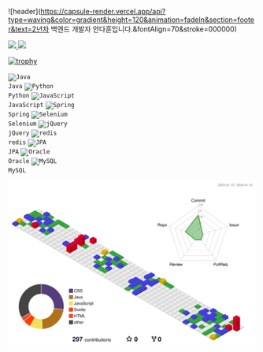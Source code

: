 ![header](https://capsule-render.vercel.app/api?type=waving&color=gradient&height=120&animation=fadeIn&section=footer&text=2년차 백엔드 개발자 안다훈입니다.&fontAlign=70&stroke=000000)

<a href="s">
  <img src="https://github-readme-stats.vercel.app/api/top-langs/?username=AhnDaHoon&exclude_repo=AhnDaHoon.github.io&layout=compact&theme=tokyonight" />
</a>
<a href="s">
  <img src="https://github-readme-stats.vercel.app/api?username=AhnDaHoon&theme=tokyonight&show_icons=true" width="42%" />
</a>

[![trophy](https://github-profile-trophy.vercel.app/?username=dkssud8150&theme=flat&column=7)](https://github.com/dkssud8150/)

<code><img alt = "Java" height="20" src="https://cdn.icon-icons.com/icons2/81/PNG/256/java_15498.png"> Java</code>
<code><img alt = "Python" height="20" src="https://cdn.icon-icons.com/icons2/2699/PNG/512/pytorch_logo_icon_170820.png"> Python</code>
<code><img alt = "JavaScript" height="20" src="https://i.namu.wiki/i/DSnv9SvW9FfwbQj71hLIAE3fKtYQZ2QIJJE4Keg8D_OMfBKcx3Sn6oFGCtLu0wflMq2NOMpJ6dbGW-UojoRkbK56Dnj7_VPq0sisAYb4JDEOj_Eda_ir-144lrcoMPlIixeZ4Mh4aTvprawINUdjLA.svg"> JavaScript</code>
<code><img alt = "Spring" height="20" src="https://upload.wikimedia.org/wikipedia/commons/thumb/7/79/Spring_Boot.svg/120px-Spring_Boot.svg.png"> Spring</code>
<code><img alt = "Selenium" height="20" src="https://i.namu.wiki/i/qmvpyKr85riVo68yywfxkO55YDe9WpeTRUFUv7FPTmA6OdeiDmCTTKSbCOCJkAIeAKMwNNEMiHOpPK318GDJFYXebycJXE4KO_cHwj9V08DIueGvAk4H_gxyLJie0gasO4IIIdGY7f260SZ7V6iDFw.webp"> Selenium</code>
<code><img alt = "jQuery" height="20" src="https://cdn.icon-icons.com/icons2/2415/PNG/96/jquery_plain_wordmark_logo_icon_146445.png"> jQuery</code>
<code><img alt = "redis" height="20" src="https://cdn.icon-icons.com/icons2/2415/PNG/96/redis_original_wordmark_logo_icon_146369.png"> redis</code>
<code><img alt = "JPA" height="20" src="https://hibernate.org/images/hibernate-logo.svg"> JPA</code>
<code><img alt = "Oracle" height="20" src="https://cdn.icon-icons.com/icons2/2415/PNG/96/oracle_original_logo_icon_146401.png"> Oracle</code>
<code><img alt = "MySQL" height="20" src="https://cdn.icon-icons.com/icons2/2415/PNG/96/mysql_original_wordmark_logo_icon_146417.png"> MySQL</code>

![](./profile-3d-contrib/profile-gitblock.svg)
